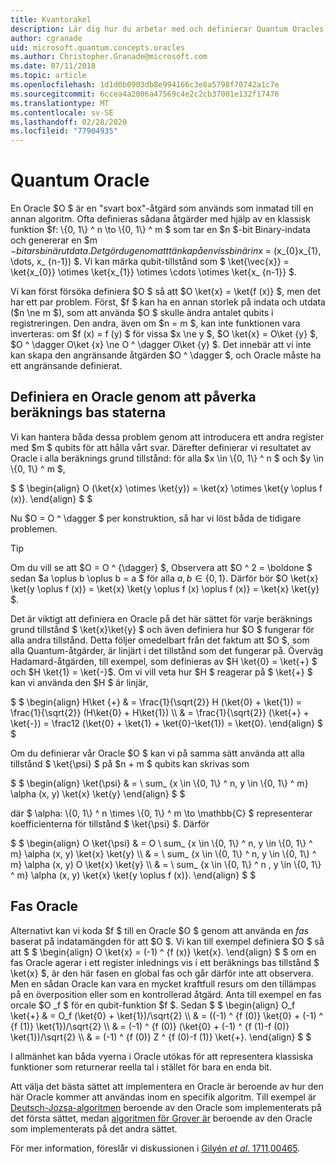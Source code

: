 ```yaml
---
title: Kvantorakel
description: Lär dig hur du arbetar med och definierar Quantum Oracles, svarta Box-åtgärder som används som inmatade i en annan algoritm.
author: cgranade
uid: microsoft.quantum.concepts.oracles
ms.author: Christopher.Granade@microsoft.com
ms.date: 07/11/2018
ms.topic: article
ms.openlocfilehash: 1d1d0b0903db8e994166c3e8a5798f70742a1c7e
ms.sourcegitcommit: 6ccea4a2006a47569c4e2c2cb37001e132f17476
ms.translationtype: MT
ms.contentlocale: sv-SE
ms.lasthandoff: 02/28/2020
ms.locfileid: "77904935"
---
```

# <a name="quantum-oracles"></a>Quantum Oracle

En Oracle $O $ är en "svart box"-åtgärd som används som inmatad till en annan algoritm.
Ofta definieras sådana åtgärder med hjälp av en klassisk funktion $f: \\{0, 1\\} ^ n \to \\{0, 1\\} ^ m $ som tar en $n $-bit Binary-indata och genererar en $m $-bitars binär utdata.
Det gör du genom att tänka på en viss binär in$x = (x_{0}x_{1}, \dots, x_ {n-1}) $.
Vi kan märka qubit-tillstånd som $ \ket{\vec{x}} = \ket{x_{0}} \otimes \ket{x_{1}} \otimes \cdots \otimes \ket{x_ {n-1}} $.

Vi kan först försöka definiera $O $ så att $O \ket{x} = \ket{f (x)} $, men det har ett par problem.
Först, $f $ kan ha en annan storlek på indata och utdata ($n \ne m $), som att använda $O $ skulle ändra antalet qubits i registreringen.
Den andra, även om $n = m $, kan inte funktionen vara inverteras: om $f (x) = f (y) $ för vissa $x \ne y $, $O \ket{x} = O\ket {y} $, $O ^ \dagger O\ket {x} \ne O ^ \dagger O\ket {y} $.
Det innebär att vi inte kan skapa den angränsande åtgärden $O ^ \dagger $, och Oracle måste ha ett angränsande definierat.

## <a name="defining-an-oracle-by-its-effect-on-computational-basis-states"></a>Definiera en Oracle genom att påverka beräknings bas staterna
Vi kan hantera båda dessa problem genom att introducera ett andra register med $m $ qubits för att hålla vårt svar.
Därefter definierar vi resultatet av Oracle i alla beräknings grund tillstånd: för alla $x \in \\{0, 1\\} ^ n $ och $y \in \\{0, 1\\} ^ m $,

$ $ \begin{align} O (\ket{x} \otimes \ket{y}) = \ket{x} \otimes \ket{y \oplus f (x)}.
\end{align} $ $

Nu $O = O ^ \dagger $ per konstruktion, så har vi löst båda de tidigare problemen.

> [!TIP]
> Om du vill se att $O = O ^ {\dagger} $, Observera att $O ^ 2 = \boldone $ sedan $a \oplus b \oplus b = a $ för alla $a, b \in \{0, 1\}$.
> Därför bör $O \ket{x} \ket{y \oplus f (x)} = \ket{x} \ket{y \oplus f (x) \oplus f (x)} = \ket{x} \ket{y} $.

Det är viktigt att definiera en Oracle på det här sättet för varje beräknings grund tillstånd $ \ket{x}\ket{y} $ och även definiera hur $O $ fungerar för alla andra tillstånd.
Detta följer omedelbart från det faktum att $O $, som alla Quantum-åtgärder, är linjärt i det tillstånd som det fungerar på.
Överväg Hadamard-åtgärden, till exempel, som definieras av $H \ket{0} = \ket{+} $ och $H \ket{1} = \ket{-}$.
Om vi vill veta hur $H $ reagerar på $ \ket{+} $ kan vi använda den $H $ är linjär,

$ $ \begin{align} H\ket {+} & = \frac{1}{\sqrt{2}} H (\ket{0} + \ket{1}) = \frac{1}{\sqrt{2}} (H\ket{0} + H\ket{1}) \\\\ & = \frac{1}{\sqrt{2}} (\ket{+} + \ket{-}) = \frac12 (\ket{0} + \ket{1} + \ket{0}-\ket{1}) = \ket{0}.
\end{align} $ $

Om du definierar vår Oracle $O $ kan vi på samma sätt använda att alla tillstånd $ \ket{\psi} $ på $n + m $ qubits kan skrivas som

$ $ \begin{align} \ket{\psi} & = \ sum_ {x \in \\{0, 1\\} ^ n, y \in \\{0, 1\\} ^ m} \alpha (x, y) \ket{x} \ket{y} \end{align} $ $

där $ \alpha: \\{0, 1\\} ^ n \times \\{0, 1\\} ^ m \to \mathbb{C} $ representerar koefficienterna för tillstånd $ \ket{\psi} $. Därför

$ $ \begin{align} O \ket{\psi} & = O \ sum_ {x \in \\{0, 1\\} ^ n, y \in \\{0, 1\\} ^ m} \alpha (x, y) \ket{x} \ket{y} \\\\ & = \ sum_ {x \in \\{0, 1\\} ^ n, y \in \\{0, 1\\} ^ m} \alpha (x, y) O \ket{x} \ket{y} \\\\ & = \ sum_ {x \in \\{0, 1\\} ^ n , y \in \\{0, 1\\} ^ m} \alpha (x, y) \ket{x} \ket{y \oplus f (x)}.
\end{align} $ $

## <a name="phase-oracles"></a>Fas Oracle
Alternativt kan vi koda $f $ till en Oracle $O $ genom att använda en _fas_ baserat på indatamängden för att $O $.
Vi kan till exempel definiera $O $ så att $ $ \begin{align} O \ket{x} = (-1) ^ {f (x)} \ket{x}.
\end{align} $ $ om en fas Oracle agerar i ett register inlednings vis i ett beräknings bas tillstånd $ \ket{x} $, är den här fasen en global fas och går därför inte att observera.
Men en sådan Oracle kan vara en mycket kraftfull resurs om den tillämpas på en överposition eller som en kontrollerad åtgärd.
Anta till exempel en fas orcale $O _f $ för en qubit-funktion $f $.
Sedan $ $ \begin{align} O_f \ket{+} & = O_f (\ket{0} + \ket{1})/\sqrt{2} \\\\ & = ((-1) ^ {f (0)} \ket{0} + (-1) ^ {f (1)} \ket{1})/\sqrt{2} \\\\ & = (-1) ^ {f (0)} (\ket{0} + (-1) ^ {f (1)-f (0)} \ket{1})/\sqrt{2} \\\\ & = (-1) ^ {f (0)} Z ^ {f (0)-f (1)} \ket{+}.
\end{align} $ $

I allmänhet kan båda vyerna i Oracle utökas för att representera klassiska funktioner som returnerar reella tal i stället för bara en enda bit.

Att välja det bästa sättet att implementera en Oracle är beroende av hur den här Oracle kommer att användas inom en specifik algoritm.
Till exempel är [Deutsch-Jozsa-algoritmen](https://en.wikipedia.org/wiki/Deutsch%E2%80%93Jozsa_algorithm) beroende av den Oracle som implementerats på det första sättet, medan [algoritmen för Grover är](https://en.wikipedia.org/wiki/Grover's_algorithm) beroende av den Oracle som implementerats på det andra sättet.


För mer information, föreslår vi diskussionen i [Gilyén *et al*. 1711,00465](https://arxiv.org/abs/1711.00465).
